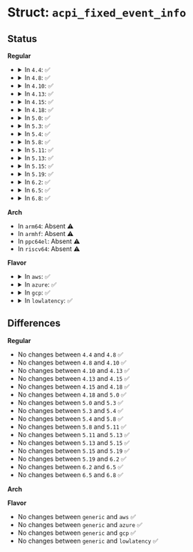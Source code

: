 # Struct: <code>acpi_fixed_event_info</code>

## Status
<b>Regular</b>
<ul>
<li>
<details>
<summary>In <code>4.4</code>: ✅</summary>

```c
struct acpi_fixed_event_info {
    u8 status_register_id;
    u8 enable_register_id;
    u16 status_bit_mask;
    u16 enable_bit_mask;
};
```
</details>
</li>
<li>
<details>
<summary>In <code>4.8</code>: ✅</summary>

```c
struct acpi_fixed_event_info {
    u8 status_register_id;
    u8 enable_register_id;
    u16 status_bit_mask;
    u16 enable_bit_mask;
};
```
</details>
</li>
<li>
<details>
<summary>In <code>4.10</code>: ✅</summary>

```c
struct acpi_fixed_event_info {
    u8 status_register_id;
    u8 enable_register_id;
    u16 status_bit_mask;
    u16 enable_bit_mask;
};
```
</details>
</li>
<li>
<details>
<summary>In <code>4.13</code>: ✅</summary>

```c
struct acpi_fixed_event_info {
    u8 status_register_id;
    u8 enable_register_id;
    u16 status_bit_mask;
    u16 enable_bit_mask;
};
```
</details>
</li>
<li>
<details>
<summary>In <code>4.15</code>: ✅</summary>

```c
struct acpi_fixed_event_info {
    u8 status_register_id;
    u8 enable_register_id;
    u16 status_bit_mask;
    u16 enable_bit_mask;
};
```
</details>
</li>
<li>
<details>
<summary>In <code>4.18</code>: ✅</summary>

```c
struct acpi_fixed_event_info {
    u8 status_register_id;
    u8 enable_register_id;
    u16 status_bit_mask;
    u16 enable_bit_mask;
};
```
</details>
</li>
<li>
<details>
<summary>In <code>5.0</code>: ✅</summary>

```c
struct acpi_fixed_event_info {
    u8 status_register_id;
    u8 enable_register_id;
    u16 status_bit_mask;
    u16 enable_bit_mask;
};
```
</details>
</li>
<li>
<details>
<summary>In <code>5.3</code>: ✅</summary>

```c
struct acpi_fixed_event_info {
    u8 status_register_id;
    u8 enable_register_id;
    u16 status_bit_mask;
    u16 enable_bit_mask;
};
```
</details>
</li>
<li>
<details>
<summary>In <code>5.4</code>: ✅</summary>

```c
struct acpi_fixed_event_info {
    u8 status_register_id;
    u8 enable_register_id;
    u16 status_bit_mask;
    u16 enable_bit_mask;
};
```
</details>
</li>
<li>
<details>
<summary>In <code>5.8</code>: ✅</summary>

```c
struct acpi_fixed_event_info {
    u8 status_register_id;
    u8 enable_register_id;
    u16 status_bit_mask;
    u16 enable_bit_mask;
};
```
</details>
</li>
<li>
<details>
<summary>In <code>5.11</code>: ✅</summary>

```c
struct acpi_fixed_event_info {
    u8 status_register_id;
    u8 enable_register_id;
    u16 status_bit_mask;
    u16 enable_bit_mask;
};
```
</details>
</li>
<li>
<details>
<summary>In <code>5.13</code>: ✅</summary>

```c
struct acpi_fixed_event_info {
    u8 status_register_id;
    u8 enable_register_id;
    u16 status_bit_mask;
    u16 enable_bit_mask;
};
```
</details>
</li>
<li>
<details>
<summary>In <code>5.15</code>: ✅</summary>

```c
struct acpi_fixed_event_info {
    u8 status_register_id;
    u8 enable_register_id;
    u16 status_bit_mask;
    u16 enable_bit_mask;
};
```
</details>
</li>
<li>
<details>
<summary>In <code>5.19</code>: ✅</summary>

```c
struct acpi_fixed_event_info {
    u8 status_register_id;
    u8 enable_register_id;
    u16 status_bit_mask;
    u16 enable_bit_mask;
};
```
</details>
</li>
<li>
<details>
<summary>In <code>6.2</code>: ✅</summary>

```c
struct acpi_fixed_event_info {
    u8 status_register_id;
    u8 enable_register_id;
    u16 status_bit_mask;
    u16 enable_bit_mask;
};
```
</details>
</li>
<li>
<details>
<summary>In <code>6.5</code>: ✅</summary>

```c
struct acpi_fixed_event_info {
    u8 status_register_id;
    u8 enable_register_id;
    u16 status_bit_mask;
    u16 enable_bit_mask;
};
```
</details>
</li>
<li>
<details>
<summary>In <code>6.8</code>: ✅</summary>

```c
struct acpi_fixed_event_info {
    u8 status_register_id;
    u8 enable_register_id;
    u16 status_bit_mask;
    u16 enable_bit_mask;
};
```
</details>
</li>
</ul>
<b>Arch</b>
<ul>
<li>
In <code>arm64</code>: Absent ⚠️
</li>
<li>
In <code>armhf</code>: Absent ⚠️
</li>
<li>
In <code>ppc64el</code>: Absent ⚠️
</li>
<li>
In <code>riscv64</code>: Absent ⚠️
</li>
</ul>
<b>Flavor</b>
<ul>
<li>
<details>
<summary>In <code>aws</code>: ✅</summary>

```c
struct acpi_fixed_event_info {
    u8 status_register_id;
    u8 enable_register_id;
    u16 status_bit_mask;
    u16 enable_bit_mask;
};
```
</details>
</li>
<li>
<details>
<summary>In <code>azure</code>: ✅</summary>

```c
struct acpi_fixed_event_info {
    u8 status_register_id;
    u8 enable_register_id;
    u16 status_bit_mask;
    u16 enable_bit_mask;
};
```
</details>
</li>
<li>
<details>
<summary>In <code>gcp</code>: ✅</summary>

```c
struct acpi_fixed_event_info {
    u8 status_register_id;
    u8 enable_register_id;
    u16 status_bit_mask;
    u16 enable_bit_mask;
};
```
</details>
</li>
<li>
<details>
<summary>In <code>lowlatency</code>: ✅</summary>

```c
struct acpi_fixed_event_info {
    u8 status_register_id;
    u8 enable_register_id;
    u16 status_bit_mask;
    u16 enable_bit_mask;
};
```
</details>
</li>
</ul>

## Differences
<b>Regular</b>
<ul>
<li>
No changes between <code>4.4</code> and <code>4.8</code> ✅
</li>
<li>
No changes between <code>4.8</code> and <code>4.10</code> ✅
</li>
<li>
No changes between <code>4.10</code> and <code>4.13</code> ✅
</li>
<li>
No changes between <code>4.13</code> and <code>4.15</code> ✅
</li>
<li>
No changes between <code>4.15</code> and <code>4.18</code> ✅
</li>
<li>
No changes between <code>4.18</code> and <code>5.0</code> ✅
</li>
<li>
No changes between <code>5.0</code> and <code>5.3</code> ✅
</li>
<li>
No changes between <code>5.3</code> and <code>5.4</code> ✅
</li>
<li>
No changes between <code>5.4</code> and <code>5.8</code> ✅
</li>
<li>
No changes between <code>5.8</code> and <code>5.11</code> ✅
</li>
<li>
No changes between <code>5.11</code> and <code>5.13</code> ✅
</li>
<li>
No changes between <code>5.13</code> and <code>5.15</code> ✅
</li>
<li>
No changes between <code>5.15</code> and <code>5.19</code> ✅
</li>
<li>
No changes between <code>5.19</code> and <code>6.2</code> ✅
</li>
<li>
No changes between <code>6.2</code> and <code>6.5</code> ✅
</li>
<li>
No changes between <code>6.5</code> and <code>6.8</code> ✅
</li>
</ul>
<b>Arch</b>
<ul>
</ul>
<b>Flavor</b>
<ul>
<li>
No changes between <code>generic</code> and <code>aws</code> ✅
</li>
<li>
No changes between <code>generic</code> and <code>azure</code> ✅
</li>
<li>
No changes between <code>generic</code> and <code>gcp</code> ✅
</li>
<li>
No changes between <code>generic</code> and <code>lowlatency</code> ✅
</li>
</ul>
